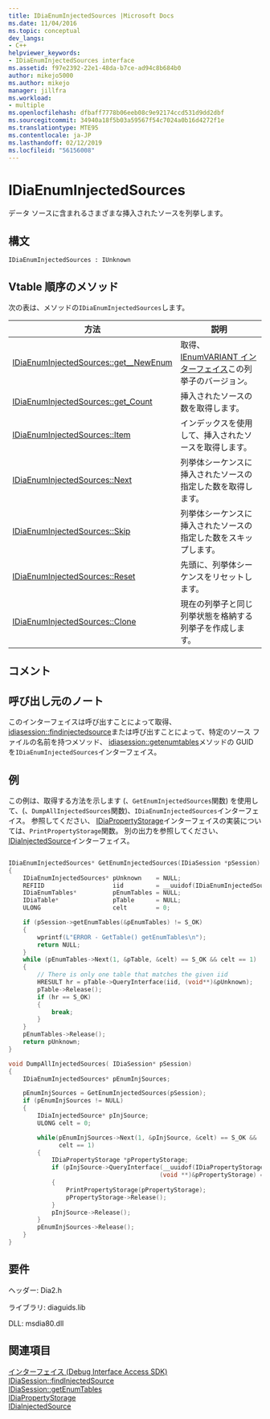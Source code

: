 ```yaml
---
title: IDiaEnumInjectedSources |Microsoft Docs
ms.date: 11/04/2016
ms.topic: conceptual
dev_langs:
- C++
helpviewer_keywords:
- IDiaEnumInjectedSources interface
ms.assetid: f97e2392-22e1-48da-b7ce-ad94c8b684b0
author: mikejo5000
ms.author: mikejo
manager: jillfra
ms.workload:
- multiple
ms.openlocfilehash: dfbaff7778b06eeb08c9e92174ccd531d9dd2dbf
ms.sourcegitcommit: 34940a18f5b03a59567f54c7024a0b16d4272f1e
ms.translationtype: MTE95
ms.contentlocale: ja-JP
ms.lasthandoff: 02/12/2019
ms.locfileid: "56156008"
---
```

# <a name="idiaenuminjectedsources"></a>IDiaEnumInjectedSources
データ ソースに含まれるさまざまな挿入されたソースを列挙します。

## <a name="syntax"></a>構文

```
IDiaEnumInjectedSources : IUnknown
```

## <a name="methods-in-vtable-order"></a>Vtable 順序のメソッド
次の表は、メソッドの`IDiaEnumInjectedSources`します。

|方法|説明|
|------------|-----------------|
|[IDiaEnumInjectedSources::get__NewEnum](../../debugger/debug-interface-access/idiaenuminjectedsources-get-newenum.md)|取得、 [IEnumVARIANT インターフェイス](/previous-versions/windows/desktop/api/oaidl/nn-oaidl-ienumvariant)この列挙子のバージョン。|
|[IDiaEnumInjectedSources::get_Count](../../debugger/debug-interface-access/idiaenuminjectedsources-get-count.md)|挿入されたソースの数を取得します。|
|[IDiaEnumInjectedSources::Item](../../debugger/debug-interface-access/idiaenuminjectedsources-item.md)|インデックスを使用して、挿入されたソースを取得します。|
|[IDiaEnumInjectedSources::Next](../../debugger/debug-interface-access/idiaenuminjectedsources-next.md)|列挙体シーケンスに挿入されたソースの指定した数を取得します。|
|[IDiaEnumInjectedSources::Skip](../../debugger/debug-interface-access/idiaenuminjectedsources-skip.md)|列挙体シーケンスに挿入されたソースの指定した数をスキップします。|
|[IDiaEnumInjectedSources::Reset](../../debugger/debug-interface-access/idiaenuminjectedsources-reset.md)|先頭に、列挙体シーケンスをリセットします。|
|[IDiaEnumInjectedSources::Clone](../../debugger/debug-interface-access/idiaenuminjectedsources-clone.md)|現在の列挙子と同じ列挙状態を格納する列挙子を作成します。|

## <a name="remarks"></a>コメント

## <a name="notes-for-callers"></a>呼び出し元のノート
このインターフェイスは呼び出すことによって取得、 [idiasession::findinjectedsource](../../debugger/debug-interface-access/idiasession-findinjectedsource.md)または呼び出すことによって、特定のソース ファイルの名前を持つメソッド、 [idiasession::getenumtables](../../debugger/debug-interface-access/idiasession-getenumtables.md)メソッドの GUID を`IDiaEnumInjectedSources`インターフェイス。

## <a name="example"></a>例
この例は、取得する方法を示します (、`GetEnumInjectedSources`関数) を使用して、(、`DumpAllInjectedSources`関数)、`IDiaEnumInjectedSources`インターフェイス。 参照してください、 [IDiaPropertyStorage](../../debugger/debug-interface-access/idiapropertystorage.md)インターフェイスの実装については、`PrintPropertyStorage`関数。 別の出力を参照してください、 [IDiaInjectedSource](../../debugger/debug-interface-access/idiainjectedsource.md)インターフェイス。

```C++

IDiaEnumInjectedSources* GetEnumInjectedSources(IDiaSession *pSession)
{
    IDiaEnumInjectedSources* pUnknown    = NULL;
    REFIID                   iid         = __uuidof(IDiaEnumInjectedSources);
    IDiaEnumTables*          pEnumTables = NULL;
    IDiaTable*               pTable      = NULL;
    ULONG                    celt        = 0;

    if (pSession->getEnumTables(&pEnumTables) != S_OK)
    {
        wprintf(L"ERROR - GetTable() getEnumTables\n");
        return NULL;
    }
    while (pEnumTables->Next(1, &pTable, &celt) == S_OK && celt == 1)
    {
        // There is only one table that matches the given iid
        HRESULT hr = pTable->QueryInterface(iid, (void**)&pUnknown);
        pTable->Release();
        if (hr == S_OK)
        {
            break;
        }
    }
    pEnumTables->Release();
    return pUnknown;
}

void DumpAllInjectedSources( IDiaSession* pSession)
{
    IDiaEnumInjectedSources* pEnumInjSources;

    pEnumInjSources = GetEnumInjectedSources(pSession);
    if (pEnumInjSources != NULL)
    {
        IDiaInjectedSource* pInjSource;
        ULONG celt = 0;

        while(pEnumInjSources->Next(1, &pInjSource, &celt) == S_OK &&
              celt == 1)
        {
            IDiaPropertyStorage *pPropertyStorage;
            if (pInjSource->QueryInterface(__uuidof(IDiaPropertyStorage),
                                          (void **)&pPropertyStorage) == S_OK)
            {
                PrintPropertyStorage(pPropertyStorage);
                pPropertyStorage->Release();
            }
            pInjSource->Release();
        }
        pEnumInjSources->Release();
    }
}
```

## <a name="requirements"></a>要件
ヘッダー: Dia2.h

ライブラリ: diaguids.lib

DLL: msdia80.dll

## <a name="see-also"></a>関連項目
[インターフェイス (Debug Interface Access SDK)](../../debugger/debug-interface-access/interfaces-debug-interface-access-sdk.md)  
[IDiaSession::findInjectedSource](../../debugger/debug-interface-access/idiasession-findinjectedsource.md)  
[IDiaSession::getEnumTables](../../debugger/debug-interface-access/idiasession-getenumtables.md)  
[IDiaPropertyStorage](../../debugger/debug-interface-access/idiapropertystorage.md)  
[IDiaInjectedSource](../../debugger/debug-interface-access/idiainjectedsource.md)
